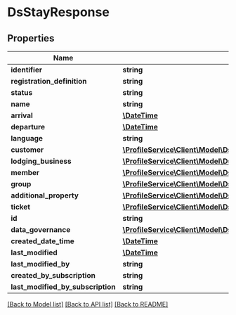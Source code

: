 # DsStayResponse

## Properties
Name | Type | Description | Notes
------------ | ------------- | ------------- | -------------
**identifier** | **string** |  | [optional] 
**registration_definition** | **string** |  | [optional] 
**status** | **string** |  | [optional] 
**name** | **string** |  | [optional] 
**arrival** | [**\DateTime**](\DateTime.md) |  | [optional] 
**departure** | [**\DateTime**](\DateTime.md) |  | [optional] 
**language** | **string** |  | [optional] 
**customer** | [**\ProfileService\Client\Model\DsOrderCustomerResponse**](DsOrderCustomerResponse.md) |  | [optional] 
**lodging_business** | [**\ProfileService\Client\Model\DsLodgingBusinessSimplexResponse**](DsLodgingBusinessSimplexResponse.md) |  | [optional] 
**member** | [**\ProfileService\Client\Model\DsStayTravelerResponse[]**](DsStayTravelerResponse.md) |  | [optional] 
**group** | [**\ProfileService\Client\Model\DsStayTravelerGroupResponse[]**](DsStayTravelerGroupResponse.md) |  | [optional] 
**additional_property** | [**\ProfileService\Client\Model\DsPropertyValueResponse[]**](DsPropertyValueResponse.md) |  | [optional] 
**ticket** | [**\ProfileService\Client\Model\DsTicketResponse[]**](DsTicketResponse.md) |  | [optional] 
**id** | **string** |  | [optional] 
**data_governance** | [**\ProfileService\Client\Model\DsDataGovernanceResponse**](DsDataGovernanceResponse.md) |  | [optional] 
**created_date_time** | [**\DateTime**](\DateTime.md) |  | [optional] 
**last_modified** | [**\DateTime**](\DateTime.md) |  | [optional] 
**last_modified_by** | **string** |  | [optional] 
**created_by_subscription** | **string** |  | [optional] 
**last_modified_by_subscription** | **string** |  | [optional] 

[[Back to Model list]](../../README.md#documentation-for-models) [[Back to API list]](../../README.md#documentation-for-api-endpoints) [[Back to README]](../../README.md)

